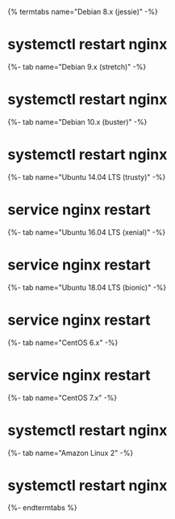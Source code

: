 {% termtabs name="Debian 8.x (jessie)" -%}
# systemctl restart nginx
{%- tab name="Debian 9.x (stretch)" -%}
# systemctl restart nginx
{%- tab name="Debian 10.x (buster)" -%}
# systemctl restart nginx
{%- tab name="Ubuntu 14.04 LTS (trusty)" -%}
# service nginx restart
{%- tab name="Ubuntu 16.04 LTS (xenial)" -%}
# service nginx restart
{%- tab name="Ubuntu 18.04 LTS (bionic)" -%}
# service nginx restart
{%- tab name="CentOS 6.x" -%}
# service nginx restart
{%- tab name="CentOS 7.x" -%}
# systemctl restart nginx
{%- tab name="Amazon Linux 2" -%}
# systemctl restart nginx
{%- endtermtabs %}
